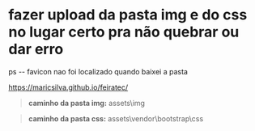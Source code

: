 # fazer upload da pasta img e do css no lugar certo pra não quebrar ou dar erro
ps -- favicon nao foi localizado quando baixei a pasta

https://maricsilva.github.io/feiratec/
> **caminho da pasta img:** assets\img


> **caminho da pasta css:** assets\vendor\bootstrap\css

